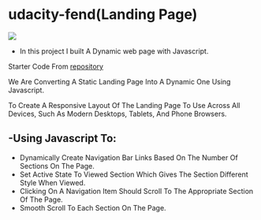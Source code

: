 # udacity-fend(Landing Page)

<img src='https://drive.google.com/uc?id=1yBBgQEMIzwOpw4qlz0H7H87iurAfW5v8'>


* In this project I built A Dynamic web page with Javascript.

Starter Code From [repository](https://github.com/udacity/fend/tree/refresh-2019/projects/landing-page)

We Are Converting A Static Landing Page Into A Dynamic One Using Javascript.

To Create A Responsive Layout Of The Landing Page To Use Across All Devices, Such As Modern Desktops, Tablets, And Phone Browsers.

## -Using Javascript To: 

  * Dynamically Create Navigation Bar Links Based On The Number Of Sections On The Page.
  * Set Active State To Viewed Section Which Gives The Section Different Style When Viewed.
  * Clicking On A Navigation Item Should Scroll To The Appropriate Section Of The Page.
  * Smooth Scroll To Each Section On The Page.
